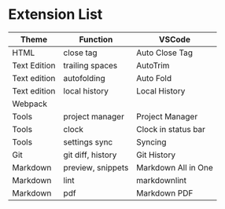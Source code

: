 # Extension List #

Theme | Function | VSCode
----- | -------- | -------
HTML | close tag | Auto Close Tag
Text Edition | trailing spaces | AutoTrim
Text edition | autofolding | Auto Fold
Text edition | local history | Local History
Webpack | 
Tools | project manager | Project Manager
Tools | clock | Clock in status bar
Tools | settings sync | Syncing
Git | git diff, history | Git History
Markdown | preview, snippets | Markdown All in One
Markdown | lint | markdownlint
Markdown | pdf | Markdown PDF
